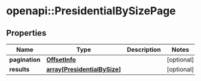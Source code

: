 # openapi::PresidentialBySizePage


## Properties
Name | Type | Description | Notes
------------ | ------------- | ------------- | -------------
**pagination** | [**OffsetInfo**](OffsetInfo.md) |  | [optional] 
**results** | [**array[PresidentialBySize]**](PresidentialBySize.md) |  | [optional] 


